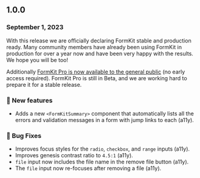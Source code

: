 ## 1.0.0

### September 1, 2023

With this release we are officially declaring FormKit stable and production ready. Many community members have already been using FormKit in production for over a year now and have been very happy with the results. We hope you will be too!

Additionally [FormKit Pro is now available to the general public](/pro) (no early access required). FormKit Pro is still in Beta, and we are working hard to prepare it for a stable release.

### 💪 New features

- Adds a new `<FormKitSummary>` component that automatically lists all the errors and validation messages in a form with jump links to each (a11y).

### 🐛 Bug Fixes

- Improves focus styles for the `radio`, `checkbox`, and `range` inputs (a11y).
- Improves genesis contrast ratio to `4.5:1` (a11y).
- `file` input now includes the file name in the remove file button (a11y).
- The `file` input now re-focuses after removing a file (a11y).